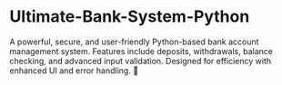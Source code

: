 # Ultimate-Bank-System-Python
A powerful, secure, and user-friendly Python-based bank account management system. Features include deposits, withdrawals, balance checking, and advanced input validation. Designed for efficiency with enhanced UI and error handling. 🚀
